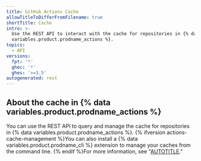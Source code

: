 ```yaml
---
title: GitHub Actions Cache
allowTitleToDifferFromFilename: true
shortTitle: Cache
intro: >-
  Use the REST API to interact with the cache for repositories in {% data
  variables.product.prodname_actions %}.
topics:
  - API
versions:
  fpt: '*'
  ghec: '*'
  ghes: '>=3.5'
autogenerated: rest
---
```


## About the cache in {% data variables.product.prodname_actions %}

You can use the REST API to query and manage the cache for repositories in {% data variables.product.prodname_actions %}. {% ifversion actions-cache-management %}You can also install a {% data variables.product.prodname_cli %} extension to manage your caches from the command line. {% endif %}For more information, see "[AUTOTITLE](/actions/using-workflows/caching-dependencies-to-speed-up-workflows#managing-caches)."

<!-- Content after this section is automatically generated -->
